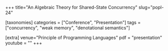 +++
title="An Algebraic Theory for Shared-State Concurrency"
slug="popl-24"

[taxonomies]
categories = ["Conference", "Presentation"]
tags = ["concurrency", "weak memory", "denotational semantics"]

[extra]
venue="Principle of Programming Languages"
pdf = "presentation"
youtube = ""
+++
